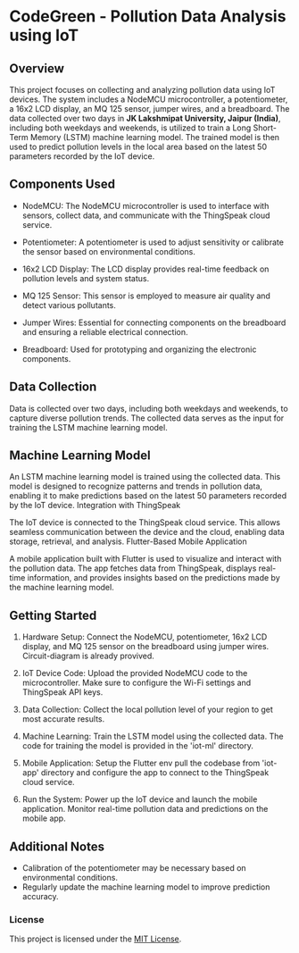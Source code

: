 # CodeGreen - Pollution Data Analysis using IoT

## Overview

This project focuses on collecting and analyzing pollution data using IoT devices. The system includes a NodeMCU microcontroller, a potentiometer, a 16x2 LCD display, an MQ 125 sensor, jumper wires, and a breadboard. The data collected over two days in **JK Lakshmipat University, Jaipur (India)**, including both weekdays and weekends, is utilized to train a Long Short-Term Memory (LSTM) machine learning model. The trained model is then used to predict pollution levels in the local area based on the latest 50 parameters recorded by the IoT device.

## Components Used

- NodeMCU: The NodeMCU microcontroller is used to interface with sensors, collect data, and communicate with the ThingSpeak cloud service.

- Potentiometer: A potentiometer is used to adjust sensitivity or calibrate the sensor based on environmental conditions.

- 16x2 LCD Display: The LCD display provides real-time feedback on pollution levels and system status.

- MQ 125 Sensor: This sensor is employed to measure air quality and detect various pollutants.

- Jumper Wires: Essential for connecting components on the breadboard and ensuring a reliable electrical connection.

- Breadboard: Used for prototyping and organizing the electronic components.

## Data Collection

Data is collected over two days, including both weekdays and weekends, to capture diverse pollution trends. The collected data serves as the input for training the LSTM machine learning model.

## Machine Learning Model

An LSTM machine learning model is trained using the collected data. This model is designed to recognize patterns and trends in pollution data, enabling it to make predictions based on the latest 50 parameters recorded by the IoT device.
Integration with ThingSpeak

The IoT device is connected to the ThingSpeak cloud service. This allows seamless communication between the device and the cloud, enabling data storage, retrieval, and analysis.
Flutter-Based Mobile Application

A mobile application built with Flutter is used to visualize and interact with the pollution data. The app fetches data from ThingSpeak, displays real-time information, and provides insights based on the predictions made by the machine learning model.

## Getting Started

1. Hardware Setup: Connect the NodeMCU, potentiometer, 16x2 LCD display, and MQ 125 sensor on the breadboard using jumper wires. Circuit-diagram is already provived.

2. IoT Device Code: Upload the provided NodeMCU code to the microcontroller. Make sure to configure the Wi-Fi settings and ThingSpeak API keys.

3. Data Collection: Collect the local pollution level of your region to get most accurate results.

4. Machine Learning: Train the LSTM model using the collected data. The code for training the model is provided in the 'iot-ml' directory.

5. Mobile Application: Setup the Flutter env pull the codebase from 'iot-app' directory and configure the app to connect to the ThingSpeak cloud service.

6. Run the System: Power up the IoT device and launch the mobile application. Monitor real-time pollution data and predictions on the mobile app.

## Additional Notes

- Calibration of the potentiometer may be necessary based on environmental conditions.
- Regularly update the machine learning model to improve prediction accuracy.

### License
This project is licensed under the [MIT License](https://www.mit.edu/~amini/LICENSE.md).